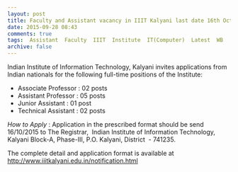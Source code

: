 ```yaml
---
layout: post
title: Faculty and Assistant vacancy in IIIT Kalyani last date 16th Oct-2015    
date: 2015-09-28 08:43
comments: true
tags:  Assistant  Faculty  IIIT  Institute  IT(Computer)  Latest  WB 
archive: false
---
```

Indian Institute of Information Technology, Kalyani invites applications from Indian nationals for the following full-time positions of the Institute: 

- Associate Professor : 02 posts
- Assistant Professor : 05 posts
- Junior Assistant : 01 post  
- Technical Assistant : 02 posts


*How to Apply* : Application in the prescribed format should be send 16/10/2015 to The Registrar,  Indian Institute of Information Technology, Kalyani Block-A, Phase-III, P.O. Kalyani, District  - 741235.


The complete detail and application format is available at <http://www.iiitkalyani.edu.in/notification.html> 
